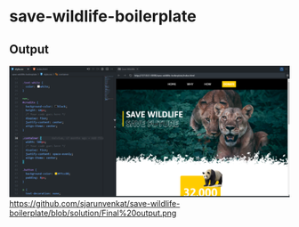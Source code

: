 # save-wildlife-boilerplate

## Output

![](https://github.com/sjarunvenkat/save-wildlife-boilerplate/blob/solution/Final%20output.png)
https://github.com/sjarunvenkat/save-wildlife-boilerplate/blob/solution/Final%20output.png

